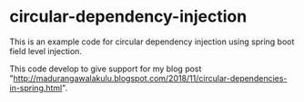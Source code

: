 # circular-dependency-injection

This is an example code for circular dependency injection using spring boot field level injection.

This code develop to give support for my blog post "http://madurangawalakulu.blogspot.com/2018/11/circular-dependencies-in-spring.html".
